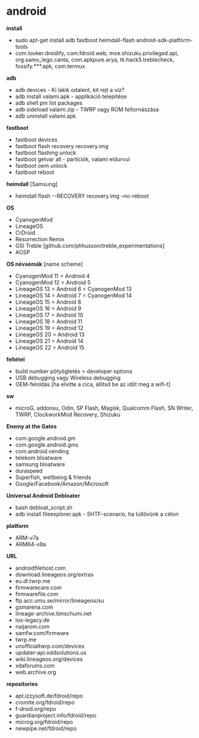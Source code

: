 # android

**install**
- sudo apt-get install adb fastboot heimdall-flash android-sdk-platform-tools
- com.looker.droidify, com.fdroid.web, moe.shizuku.privileged.api, org.samo_lego.canta, com.apkpure.arya, tk.hack5.treblecheck, fossify.***.apk, com.termux

**adb**
- adb devices - Ki lakik odalent, kit rejt a víz?
- adb install valami.apk - applikáció telepitése
- adb shell pm list packages
- adb sideload valami.zip - TWRP vagy ROM feltornászása
- adb uninstall valami.apk

**fastboot**
- fastboot devices
- fastboot flash recovery recovery.img
- fastboot flashing unlock             
- fastboot getvar all - partíciók, valami eldurvul
- fastboot oem unlock 
- fastboot reboot

**heimdall** [Samsung]
- heimdall flash --RECOVERY recovery.img –no-reboot

**OS**
- CyanogenMod
- LineageOS
- CrDroid
- Resurrection Remix
- GSI Treble [github.com/phhusson/treble_experimentations]
- AOSP

**OS névsémák** [name scheme]
- CyanogenMod 11 = Android 4
- CyanogenMod 12 = Android 5
- LineageOS 13 = Android 6 = CyanogenMod 13
- LineageOS 14 = Android 7 = CyanogenMod 14
- LineageOS 15 = Android 8
- LineageOS 16 = Android 9
- LineageOS 17 = Android 10
- LineageOS 18 = Android 11
- LineageOS 19 = Android 12
- LineageOS 20 = Android 13
- LineageOS 21 = Android 14
- LineageOS 22 = Android 15

**feltétel**
- build number pötyögtetés > developer options
- USB debugging vagy Wireless debugging
- OEM-feloldás [ha elvitte a cica, állitsd be az időt meg a wifi-t]

**sw**
- microG, addonsu, Odin, SP Flash, Magisk, Qualcomm Flash, SN Writer, TWRP, ClockworkMod Recovery, Shizuku

**Enemy at the Gates**
- com.google.android.gm
- com.google.android.gms
- com.android.vending
- telekom bloatware
- samsung bloatware
- duraspeed
- Superfish, wellbeing & friends
- Google/Facebook/Amazon/Microsoft

**Universal Android Debloater**
- bash debloat_script.sh
- adb install fileexplorer.apk - SHTF-scenario, ha túllövünk a célon

**platform**
- ARM-v7a
- ARM64-v8a

**URL**
- androidfilehost.com
- download.lineageos.org/extras
- eu.dl.twrp.me
- firmwarecare.com
- firmwarefile.com
- ftp.acc.umu.se/mirror/lineageos/su
- gsmarena.com
- lineage-archive.timschumi.net
- los-legacy.de
- naijarom.com
- samfw.com/firmware
- twrp.me
- unofficialtwrp.com/devices
- updater-api.oddsolutions.us
- wiki.lineageos.org/devices
- xdaforums.com
- web.archive.org

**repositories**
- apt.izzysoft.de/fdroid/repo
- cromite.org/fdroid/repo 
- f-droid.org/repo
- guardianproject.info/fdroid/repo
- microg.org/fdroid/repo
- newpipe.net/fdroid/repo
